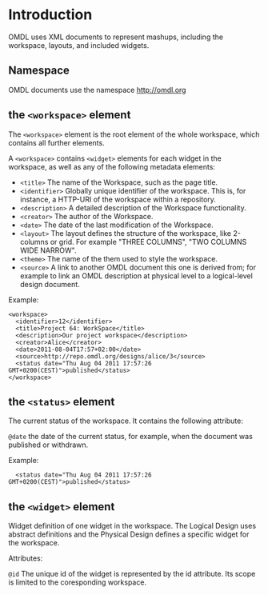 # Introduction #

OMDL uses XML documents to represent mashups, including the workspace, layouts, and included widgets. 

## Namespace

OMDL documents use the namespace http://omdl.org

## the `<workspace>` element ##

The `<workspace>` element is the root element of the whole workspace, which contains all further elements. 

A `<workspace>` contains `<widget>` elements for each widget in the workspace, as well as any of the following metadata elements:

* `<title>` The name of the Workspace, such as the page title.
* `<identifier>` Globally unique identifier of the workspace. This is, for instance, a HTTP-URI of the workspace within a repository.
* `<description>` A detailed description of the Workspace functionality.
* `<creator>` The author of the Workspace.
* `<date>` The date of the last modification of the Workspace.
* `<layout>` The layout defines the structure of the workspace, like 2-columns or grid. For example "THREE COLUMNS", "TWO COLUMNS WIDE NARROW".
* `<theme>` The name of the them used to style the workspace.
* `<source>` A link to another OMDL document this one is derived from; for example to link an OMDL description at physical level to a logical-level design document.

Example:

    <workspace>
	  <identifier>12</identifier>
	  <title>Project 64: WorkSpace</title>
	  <description>Our project workspace</description>
	  <creator>Alice</creator>
	  <date>2011-08-04T17:57+02:00</date>
	  <source>http://repo.omdl.org/designs/alice/3</source>
	  <status date="Thu Aug 04 2011 17:57:26 GMT+0200(CEST)">published</status>
    </workspace>
    
## the `<status>` element ##

The current status of the workspace. It contains the following attribute:

`@date` the date of the current status, for example, when the document was published or withdrawn.

Example:

	  <status date="Thu Aug 04 2011 17:57:26 GMT+0200(CEST)">published</status>

## the `<widget>` element ##

Widget definition of one widget in the workspace. The Logical Design uses abstract definitions and the Physical Design defines a specific widget for the workspace.

Attributes:

`@id` The unique id of the widget is represented by the id attribute. Its scope is limited to the coresponding workspace.
